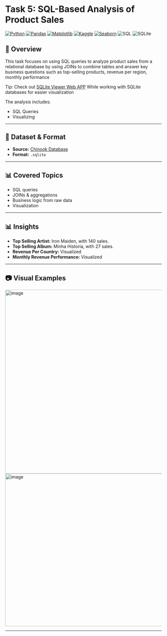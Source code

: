 # Task 5: SQL-Based Analysis of Product Sales
[![Python](https://img.shields.io/badge/Python-3.8%2B-blue?logo=python)](https://www.python.org/)  [![Pandas](https://img.shields.io/badge/Pandas-Data%20Analysis-150458?logo=pandas)](https://pandas.pydata.org/)  [![Matplotlib](https://img.shields.io/badge/Matplotlib-Visualization-orange?logo=plotly)](https://matplotlib.org/)  [![Kaggle](https://img.shields.io/badge/Kaggle-Datasets-blue?logo=kaggle)](https://www.kaggle.com/)  [![Seaborn](https://img.shields.io/badge/Seaborn-Visualization-9cf?logo=python)](https://seaborn.pydata.org/)  ![SQL](https://img.shields.io/badge/SQL-Database-blue?logo=databricks&logoColor=white)  ![SQLite](https://img.shields.io/badge/SQLite-07405E?logo=sqlite&logoColor=white)

## 📌 Overview
This task focuses on using SQL queries to analyze product sales from a relational database by using JOINs to combine tables and answer key business questions such as top-selling products, revenue per region, monthly performance 

Tip: Check out [SQLite Viewer Web APP](https://sqliteviewer.app/) While working with SQLite databases for easier visualization

The analysis includes:
- SQL Queries
- Visualizing

---

## 📂 Dataset & Format
- **Source:** [Chinook Database](https://www.kaggle.com/datasets/ranasabrii/chinook)  
- **Format:** `.sqlite`

---

## 📊 Covered Topics
- SQL queries
- JOINs & aggregations
- Business logic from raw data
- Visualization
 
---

## 📊 Insights
- **Top Selling Artist:** Iron Maiden, with 140 sales.
- **Top Selling Album:** Minha Historia, with 27 sales.
- **Revenue Per Country:** Visualized
- **Monthly Revenue Performance:** Visualized

---

## 📷 Visual Examples

<img width="989" height="590" alt="image" src="https://github.com/user-attachments/assets/f508c814-8c36-44ea-8828-ed39fee0bdba" />
<img width="1189" height="490" alt="image" src="https://github.com/user-attachments/assets/8e24d2a5-40bb-4478-a49a-943668f14de5" />

---
